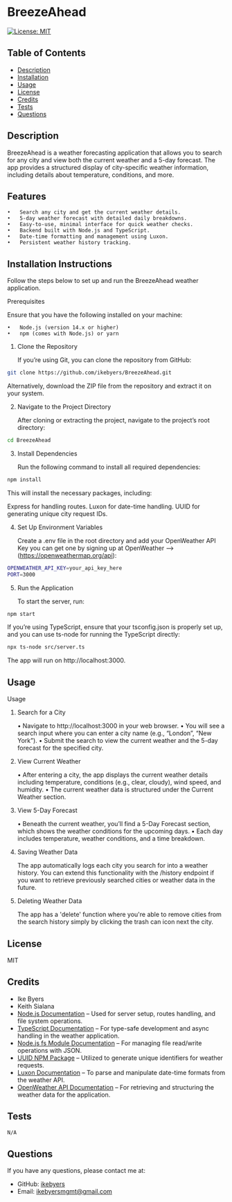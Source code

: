 # BreezeAhead
[![License: MIT](https://img.shields.io/badge/License-MIT-yellow.svg)](https://opensource.org/licenses/MIT)
## Table of Contents
- [Description](#description)
- [Installation](#installation-instructions)
- [Usage](#usage)
- [License](#license)
- [Credits](#credits)
- [Tests](#tests)
- [Questions](#questions)

## Description
BreezeAhead is a weather forecasting application that allows you to search for any city and view both the current weather and a 5-day forecast. The app provides a structured display of city-specific weather information, including details about temperature, conditions, and more.

## Features
    •	Search any city and get the current weather details.
    •	5-day weather forecast with detailed daily breakdowns.
    •	Easy-to-use, minimal interface for quick weather checks.
    •	Backend built with Node.js and TypeScript.
    •	Date-time formatting and management using Luxon.
    •	Persistent weather history tracking.

## Installation Instructions
Follow the steps below to set up and run the BreezeAhead weather application.

Prerequisites

Ensure that you have the following installed on your machine:

    •	Node.js (version 14.x or higher)
    •	npm (comes with Node.js) or yarn

1. Clone the Repository

    If you’re using Git, you can clone the repository from GitHub:

```bash
git clone https://github.com/ikebyers/BreezeAhead.git
```
Alternatively, download the ZIP file from the repository and extract it on your system.

2. Navigate to the Project Directory

    After cloning or extracting the project, navigate to the project’s root directory:
```bash
cd BreezeAhead
```

3. Install Dependencies

    Run the following command to install all required dependencies:
```bash
npm install
```
This will install the necessary packages, including:

Express for handling routes.
Luxon for date-time handling.
UUID for generating unique city request IDs.

4. Set Up Environment Variables

    Create a .env file in the root directory and add your OpenWeather API Key you can get one by signing up at OpenWeather --> (https://openweathermap.org/api):

```bash
OPENWEATHER_API_KEY=your_api_key_here
PORT=3000
```

5. Run the Application

    To start the server, run:
```bash
npm start
```

If you’re using TypeScript, ensure that your tsconfig.json is properly set up, and you can use ts-node for running the TypeScript directly:
```bash
npx ts-node src/server.ts
```
The app will run on http://localhost:3000.

## Usage
Usage

1. Search for a City

    •	Navigate to http://localhost:3000 in your web browser.
    •	You will see a search input where you can enter a city name (e.g., “London”, “New York”).
    •	Submit the search to view the current weather and the 5-day forecast for the specified city.

2. View Current Weather

    •	After entering a city, the app displays the current weather details including temperature, conditions (e.g., clear, cloudy), wind speed, and humidity.
    •	The current weather data is structured under the Current Weather section.

3. View 5-Day Forecast

    •	Beneath the current weather, you’ll find a 5-Day Forecast section, which shows the weather conditions for the upcoming days.
    •	Each day includes temperature, weather conditions, and a time breakdown.

4. Saving Weather Data

    The app automatically logs each city you search for into a weather history. You can extend this functionality with the /history endpoint if you want to retrieve previously searched cities or weather data in the future.

5. Deleting Weather Data

    The app has a 'delete' function where you're able to remove cities from the search history simply by clicking the trash can icon next the city.


## License 
MIT

## Credits
- Ike Byers
- Keith Sialana
- [Node.js Documentation](https://nodejs.org/en/docs/) – Used for server setup, routes handling, and file system operations.
- [TypeScript Documentation](https://www.typescriptlang.org/docs/) – For type-safe development and async handling in the weather application.
- [Node.js fs Module Documentation](https://nodejs.org/api/fs.html) – For managing file read/write operations with JSON.
- [UUID NPM Package](https://www.npmjs.com/package/uuid) – Utilized to generate unique identifiers for weather requests.
- [Luxon Documentation](https://moment.github.io/luxon/docs/) – To parse and manipulate date-time formats from the weather API.
- [OpenWeather API Documentation](https://openweathermap.org/api) – For retrieving and structuring the weather data for the application.

## Tests
```bash
N/A
```

## Questions
If you have any questions, please contact me at:
- GitHub: [ikebyers](https://github.com/ikebyers)
- Email: ikebyersmgmt@gmail.com
